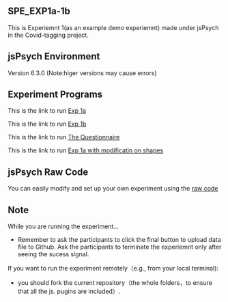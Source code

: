 SPE_EXP1a-1b
---
This is Experiemnt 1(as an example demo experiemnt) made under jsPsych in the Covid-tagging project. 

jsPsych Environment 
---
Version 6.3.0 (Note:higer versions may cause errors)

Experiment Programs
---
This is the link to run [Exp 1a](https://helenliu0609.github.io/SPE_covid_exp1_formal/examples/SPE_covid_exp1a.html)

This is the link to run [Exp 1b](https://helenliu0609.github.io/SPE_covid_exp1_formal/examples/SPE_covid_exp1b.html)

This is the link to run [The Questionnaire](https://helenliu0609.github.io/SPE_covid_exp1_formal/examples/SPE_covid_Questionnaire.html)

This is the link to run [Exp 1a with modificatin on shapes](https://helenliu0609.github.io/SPE_covid_exp1_formal/examples/SPE_covid_exp1a_change_shapes.html)

jsPsych Raw Code
---
You can easily modify and set up your own experiment using the [raw code ](/examples) 

Note
---
While you are running the experiment...

- Remember to ask the participants to click the final button to upload data file to Github. Ask the participants to terminate the experiemnt only after seeing the sucess signal.

If you want to run the experiment remotely（e.g., from your local terminal):

- you should fork the current repository（the whole folders，to ensure that all the js. pugins are included）. 
